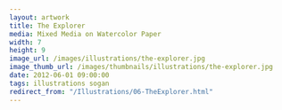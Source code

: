 ```yaml
---
layout: artwork
title: The Explorer
media: Mixed Media on Watercolor Paper
width: 7
height: 9
image_url: /images/illustrations/the-explorer.jpg
image_thumb_url: /images/thumbnails/illustrations/the-explorer.jpg
date: 2012-06-01 09:00:00
tags: illustrations sogan
redirect_from: "/Illustrations/06-TheExplorer.html"
---
```

